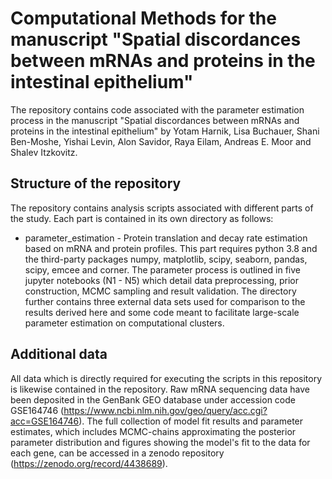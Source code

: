 # Computational Methods for the manuscript "Spatial discordances between mRNAs and proteins in the intestinal epithelium"

The repository contains code associated with the parameter estimation process in the manuscript "Spatial discordances between mRNAs and proteins in the intestinal epithelium" by Yotam Harnik, Lisa Buchauer, Shani Ben-Moshe, Yishai Levin, Alon Savidor, Raya Eilam, Andreas E. Moor and Shalev Itzkovitz.

## Structure of the repository

The repository contains analysis scripts associated with different parts of the study. Each part is contained in its own directory as follows:

- parameter_estimation - Protein translation and decay rate estimation based on mRNA and protein profiles. This part requires python 3.8 and the third-party packages numpy, matplotlib, scipy, seaborn, pandas, scipy, emcee and corner. The parameter process is outlined in five jupyter notebooks (N1 - N5) which detail data preprocessing, prior construction, MCMC sampling and result validation. The directory further contains three external data sets used for comparison to the results derived here and some code meant to facilitate large-scale parameter estimation on computational clusters.

## Additional data

All data which is directly required for executing the scripts in this repository is likewise contained in the repository. Raw mRNA sequencing data have been deposited in the GenBank GEO database under accession code GSE164746 (https://www.ncbi.nlm.nih.gov/geo/query/acc.cgi?acc=GSE164746). The full collection of model fit results and parameter estimates, which includes MCMC-chains approximating the posterior parameter distribution and figures showing the model's fit to the data for each gene, can be accessed in a zenodo repository (https://zenodo.org/record/4438689).
